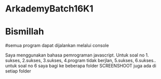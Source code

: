 # ArkademyBatch16K1
# Bismillah

#semua program dapat dijalankan melalui console

Saya menggunakan bahasa pemrograman javascript. Untuk soal no 1. sukses, 2.sukses, 3.sukses, 4.program tidak berjlan, 5.sukses, 6.sukses.. untuk soal no 6 saya bagi ke beberapa folder SCREENSHOOT juga ada di setiap folder

